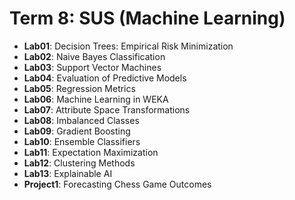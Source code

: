 # Term 8: SUS (Machine Learning)

- **Lab01**: Decision Trees: Empirical Risk Minimization
- **Lab02**: Naive Bayes Classification
- **Lab03**: Support Vector Machines
- **Lab04**: Evaluation of Predictive Models
- **Lab05**: Regression Metrics
- **Lab06**: Machine Learning in WEKA
- **Lab07**: Attribute Space Transformations
- **Lab08**: Imbalanced Classes
- **Lab09**: Gradient Boosting
- **Lab10**: Ensemble Classifiers
- **Lab11**: Expectation Maximization
- **Lab12**: Clustering Methods
- **Lab13**: Explainable AI
- **Project1**: Forecasting Chess Game Outcomes
